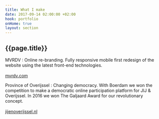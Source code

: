 ```yaml
---
title: What I make
date: 2017-09-14 02:00:00 +02:00
hook: portfolio
onHome: true
layout: section
---
```


## {{page.title}}

MVRDV
: Online re-branding. Fully responsive mobile first redesign of the website using the latest front-end technologies. <br><br>[mvrdv.com](//mvrdv.com)

Province of Overijssel
: Changing democracy. With Boerdam we won the competition to make a democratic online participation platform for JIJ & Overijssel. In 2016 we won The Galjaard Award for our revolutionary concept.<br><br>[jijenoverijssel.nl](//jijenoverijssel.nl)

<instagram-feed user="6060632487"></instagram-feed>